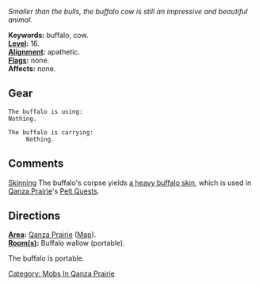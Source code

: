 *Smaller than the bulls, the buffalo cow is still an impressive and
beautiful animal.*

**Keywords:** buffalo, cow.  
**[Level](Level.md "wikilink"):** 16.  
**[Alignment](Alignment.md "wikilink"):** apathetic.  
**[Flags](:Category:_Mob_Types.md "wikilink"):** none.  
**Affects:** none.  

## Gear

`The buffalo is using:`  
`Nothing.`

`The buffalo is carrying:`  
`     Nothing.`

## Comments

[Skinning](Skin.md "wikilink") The buffalo's corpse yields [a heavy
buffalo skin](Heavy_Buffalo_Skin.md "wikilink"), which is used in [Qanza
Prairie](:Category:_Qanza_Prairie.md "wikilink")'s [Pelt
Quests](Pelt_Quests.md "wikilink").

## Directions

**[Area](:Category:_Areas.md "wikilink"):** [Qanza
Prairie](:Category:_Qanza_Prairie.md "wikilink")
([Map](Qanza_Prairie_Map.md "wikilink")).  
**[Room(s)](:Category:_Rooms.md "wikilink"):** Buffalo wallow
(portable).

The buffalo is portable.

[Category: Mobs In Qanza
Prairie](Category:_Mobs_In_Qanza_Prairie "wikilink")
